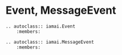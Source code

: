 # Event, MessageEvent

```{eval-rst}
.. autoclass:: iamai.Event
    :members:
```

```{eval-rst}
.. autoclass:: iamai.MessageEvent
    :members:
```
